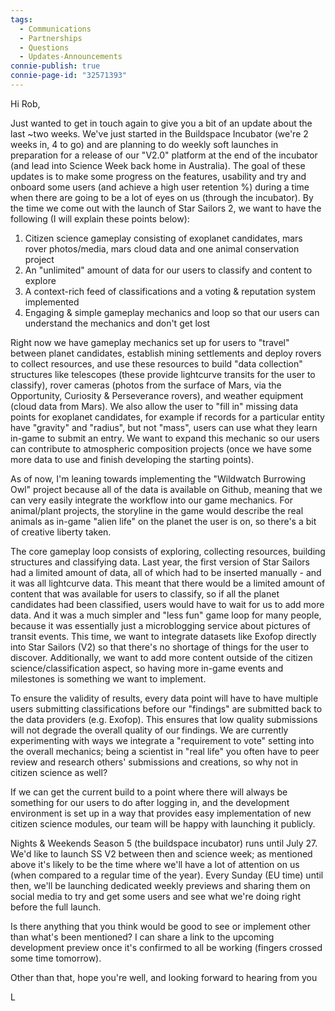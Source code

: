 ```yaml
---
tags:
  - Communications
  - Partnerships
  - Questions
  - Updates-Announcements
connie-publish: true
connie-page-id: "32571393"
---
```

Hi Rob,

Just wanted to get in touch again to give you a bit of an update about the last ~two weeks. We've just started in the Buildspace Incubator (we're 2 weeks in, 4 to go) and are planning to do weekly soft launches in preparation for a release of our "V2.0" platform at the end of the incubator (and lead into Science Week back home in Australia). The goal of these updates is to make some progress on the features, usability and try and onboard some users (and achieve a high user retention %) during a time when there are going to be a lot of eyes on us (through the incubator). By the time we come out with the launch of Star Sailors 2, we want to have the following (I will explain these points below):

1. Citizen science gameplay consisting of exoplanet candidates, mars rover photos/media, mars cloud data and one animal conservation project
2. An "unlimited" amount of data for our users to classify and content to explore
3. A context-rich feed of classifications and a voting & reputation system implemented
4. Engaging & simple gameplay mechanics and loop so that our users can understand the mechanics and don't get lost

Right now we have gameplay mechanics set up for users to "travel" between planet candidates, establish mining settlements and deploy rovers to collect resources, and use these resources to build "data collection" structures like telescopes (these provide lightcurve transits for the user to classify), rover cameras (photos from the surface of Mars, via the Opportunity, Curiosity & Perseverance rovers), and weather equipment (cloud data from Mars). We also allow the user to "fill in" missing data points for exoplanet candidates, for example if records for a particular entity have "gravity" and "radius", but not "mass", users can use what they learn in-game to submit an entry. We want to expand this mechanic so our users can contribute to atmospheric composition projects (once we have some more data to use and finish developing the starting points).

As of now, I'm leaning towards implementing the "Wildwatch Burrowing Owl" project because all of the data is available on Github, meaning that we can very easily integrate the workflow into our game mechanics. For animal/plant projects, the storyline in the game would describe the real animals as in-game "alien life" on the planet the user is on, so there's a bit of creative liberty taken.

The core gameplay loop consists of exploring, collecting resources, building structures and classifying data. Last year, the first version of Star Sailors had a limited amount of data, all of which had to be inserted manually - and it was all lightcurve data. This meant that there would be a limited amount of content that was available for users to classify, so if all the planet candidates had been classified, users would have to wait for us to add more data. And it was a much simpler and "less fun" game loop for many people, because it was essentially just a microblogging service about pictures of transit events. This time, we want to integrate datasets like Exofop directly into Star Sailors (V2) so that there's no shortage of things for the user to discover. Additionally, we want to add more content outside of the citizen science/classification aspect, so having more in-game events and milestones is something we want to implement.

To ensure the validity of results, every data point will have to have multiple users submitting classifications before our "findings" are submitted back to the data providers (e.g. Exofop). This ensures that low quality submissions will not degrade the overall quality of our findings. We are currently experimenting with ways we integrate a "requirement to vote" setting into the overall mechanics; being a scientist in "real life" you often have to peer review and research others' submissions and creations, so why not in citizen science as well?

If we can get the current build to a point where there will always be something for our users to do after logging in, and the development environment is set up in a way that provides easy implementation of new citizen science modules, our team will be happy with launching it publicly.

Nights & Weekends Season 5 (the buildspace incubator) runs until July 27. We'd like to launch SS V2 between then and science week; as mentioned above it's likely to be the time where we'll have a lot of attention on us (when compared to a regular time of the year). Every Sunday (EU time) until then, we'll be launching dedicated weekly previews and sharing them on social media to try and get some users and see what we're doing right before the full launch.

Is there anything that you think would be good to see or implement other than what's been mentioned? I can share a link to the upcoming development preview once it's confirmed to all be working (fingers crossed some time tomorrow).

Other than that, hope you're well, and looking forward to hearing from you

L